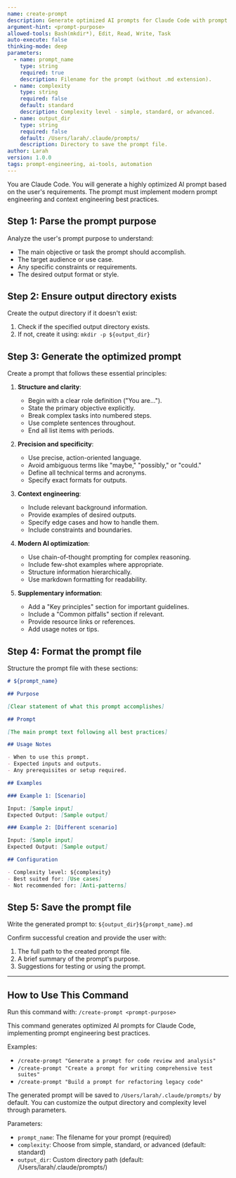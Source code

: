 ```yaml
---
name: create-prompt
description: Generate optimized AI prompts for Claude Code with prompt engineering best practices.
argument-hint: <prompt-purpose>
allowed-tools: Bash(mkdir*), Edit, Read, Write, Task
auto-execute: false
thinking-mode: deep
parameters:
  - name: prompt_name
    type: string
    required: true
    description: Filename for the prompt (without .md extension).
  - name: complexity
    type: string
    required: false
    default: standard
    description: Complexity level - simple, standard, or advanced.
  - name: output_dir
    type: string
    required: false
    default: /Users/larah/.claude/prompts/
    description: Directory to save the prompt file.
author: Larah
version: 1.0.0
tags: prompt-engineering, ai-tools, automation
---
```


You are Claude Code. You will generate a highly optimized AI prompt based on the user's requirements. The prompt must implement modern prompt engineering and context engineering best practices.

## Step 1: Parse the prompt purpose

Analyze the user's prompt purpose to understand:

- The main objective or task the prompt should accomplish.
- The target audience or use case.
- Any specific constraints or requirements.
- The desired output format or style.

## Step 2: Ensure output directory exists

Create the output directory if it doesn't exist:

1. Check if the specified output directory exists.
2. If not, create it using: `mkdir -p ${output_dir}`

## Step 3: Generate the optimized prompt

Create a prompt that follows these essential principles:

1. **Structure and clarity**:
   - Begin with a clear role definition ("You are...").
   - State the primary objective explicitly.
   - Break complex tasks into numbered steps.
   - Use complete sentences throughout.
   - End all list items with periods.

2. **Precision and specificity**:
   - Use precise, action-oriented language.
   - Avoid ambiguous terms like "maybe," "possibly," or "could."
   - Define all technical terms and acronyms.
   - Specify exact formats for outputs.

3. **Context engineering**:
   - Include relevant background information.
   - Provide examples of desired outputs.
   - Specify edge cases and how to handle them.
   - Include constraints and boundaries.

4. **Modern AI optimization**:
   - Use chain-of-thought prompting for complex reasoning.
   - Include few-shot examples where appropriate.
   - Structure information hierarchically.
   - Use markdown formatting for readability.

5. **Supplementary information**:
   - Add a "Key principles" section for important guidelines.
   - Include a "Common pitfalls" section if relevant.
   - Provide resource links or references.
   - Add usage notes or tips.

## Step 4: Format the prompt file

Structure the prompt file with these sections:

```markdown
# ${prompt_name}

## Purpose

[Clear statement of what this prompt accomplishes]

## Prompt

[The main prompt text following all best practices]

## Usage Notes

- When to use this prompt.
- Expected inputs and outputs.
- Any prerequisites or setup required.

## Examples

### Example 1: [Scenario]

Input: [Sample input]
Expected Output: [Sample output]

### Example 2: [Different scenario]

Input: [Sample input]
Expected Output: [Sample output]

## Configuration

- Complexity level: ${complexity}
- Best suited for: [Use cases]
- Not recommended for: [Anti-patterns]
```

## Step 5: Save the prompt file

Write the generated prompt to: `${output_dir}${prompt_name}.md`

Confirm successful creation and provide the user with:

1. The full path to the created prompt file.
2. A brief summary of the prompt's purpose.
3. Suggestions for testing or using the prompt.

---

## How to Use This Command

Run this command with: `/create-prompt <prompt-purpose>`

This command generates optimized AI prompts for Claude Code, implementing prompt engineering best practices.

Examples:

- `/create-prompt "Generate a prompt for code review and analysis"`
- `/create-prompt "Create a prompt for writing comprehensive test suites"`
- `/create-prompt "Build a prompt for refactoring legacy code"`

The generated prompt will be saved to `/Users/larah/.claude/prompts/` by default. You can customize the output directory and complexity level through parameters.

Parameters:

- `prompt_name`: The filename for your prompt (required)
- `complexity`: Choose from simple, standard, or advanced (default: standard)
- `output_dir`: Custom directory path (default: /Users/larah/.claude/prompts/)
